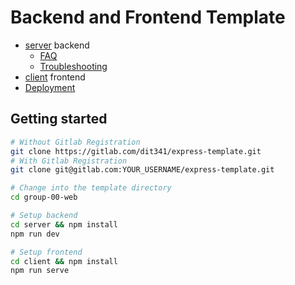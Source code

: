 # Backend and Frontend Template

* [server](./server/README.md) backend
  * [FAQ](./server/docs/FAQ.md)
  * [Troubleshooting](./server/docs/TROUBLESHOOTING.md)
* [client](./client/README.md) frontend
* [Deployment](./docs/DEPLOYMENT.md)

## Getting started

```bash
# Without Gitlab Registration
git clone https://gitlab.com/dit341/express-template.git
# With Gitlab Registration
git clone git@gitlab.com:YOUR_USERNAME/express-template.git

# Change into the template directory
cd group-00-web

# Setup backend
cd server && npm install
npm run dev

# Setup frontend
cd client && npm install
npm run serve
```
